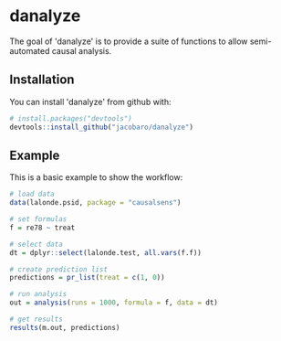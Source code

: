 # danalyze

The goal of 'danalyze' is to provide a suite of functions to allow semi-automated causal analysis.

## Installation

You can install 'danalyze' from github with:


  ``` r
# install.packages("devtools")
devtools::install_github("jacobaro/danalyze")
```

## Example

This is a basic example to show the workflow:

  ``` r
  # load data
  data(lalonde.psid, package = "causalsens")

  # set formulas
  f = re78 ~ treat
  
  # select data
  dt = dplyr::select(lalonde.test, all.vars(f.f))
  
  # create prediction list
  predictions = pr_list(treat = c(1, 0))
  
  # run analysis
  out = analysis(runs = 1000, formula = f, data = dt)
  
  # get results
  results(m.out, predictions)
```
